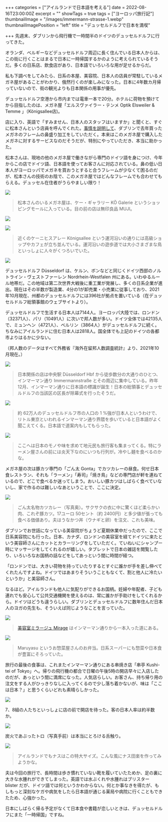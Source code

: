+++
categories = ["アイルランドで日本語を考える"]
date = 2022-08-16T23:00:00Z
excerpt = ""
showTags = true
tags = ["ヨーロッパ旅行記"]
thumbnailImage = "/images/immermann-strasse-1.webp"
thumbnailImagePosition = "left"
title = "デュッセルドルフで日本を満喫"

+++
先週末、ダブリンから飛行機で一時間半のドイツのデュッセルドルフに行ってきた。

<!--more-->

オランダ、ベルギーなどデュッセルドルフ周辺に長く住んでいる日本人からは、この街に行くことはまるで日本に一時帰国するかのように考えられているそうだ。多くの日系店、飲食店があり、日本語でいろいろな用が足せるからだ。

私も下調べをしてみたら、日系の本屋、美容院、日本人の店員が常駐しているメガネ屋があることがわかり、俄然行くのが楽しみになった。日本に4年数カ月帰っていないので、街の観光よりも日本関係の用事が優先。

デュッセルドルフ空港から市内までは電車一本で20分。ホテルに荷物を預けてから目指したのは、メガネ屋「エルスヴァイラー・テンメ Optik Elsweiler & Temme 」（Königsallee店)。

店に入り、英語で「すみません、日本人のスタッフはいますか」と聞くと、すぐに松本さんという店員を呼んでくれた。[事情を説明して](https://www.riastra.com/2021/04/%E9%BC%BB%E3%81%AF%E9%AB%98%E3%81%84%E3%81%AE%E3%81%A7%E3%81%AF%E3%81%AA%E3%81%84%E9%95%B7%E3%81%84%E3%81%AE%E3%81%A0/)、ダブリンで去年買ったメガネのフレームの鼻盛り加工をしていただく。本来はこのメガネ屋で購入したメガネに対するサービスなのだそうだが、特別にやっていただき、本当に助かった。

松本さんは、現地の他のメガネ屋で働きながら専門のドイツ語を身につけ、今年からこの店でドイツ語、日本語を使ってお客さんに対応されている。鼻の低い日本人がヨーロッパでメガネを買おうとすると合うフレームが少なくて困るのだが、松本さんの技術のお陰で、このメガネ屋ではどんなフレームでも合わせてもらえる。デュッセル在住者がうらやましい限り！

![](/images/ko-gallery-1.webp)

> 松本さんのいるメガネ屋は、ケー・ギャラリー KÖ Galerie というショッピングモールに入っている。目の前の店は無印良品 MUJI。

![](/images/ko-gallery-2.webp)

![](/images/konigsallee.webp)

> 近くのケーニヒスアレー Königsallee という運河沿いの通りには高級ショップやカフェが立ち並んでいる。運河沿いの遊歩道では大小さまざまな鳥といっしょに人々がくつろいでいた。

![](/images/konigsallee-2.webp)

デュッセルドルフ Düsseldorf は、ケルン、ボンなどと同じくドイツ西部のノルトライン・ヴェストファーレン Nordrhein-Westfalen 州にある。いわゆるルール地帯だ。この地域は第二次世界大戦後に重工業が発展し、多くの日系企業が進出。現在はその半数が製造業、4分の1が卸売業・小売業に従事しており、2021年10月現在、州都のデュッセルドルフには396社が拠点を置いている（在デュッセルドルフ総領事館のウェブサイトより）。

デュッセルドルフで生活する日本人は7144人。ヨーロッパ大陸では、ロンドン（32371人）、パリ（10491人）に次いで邦人数が多い。ドイツ全体では42135人で、ミュンヘン（4721人）、ベルリン（3864人）がデュッセルドルフに続く。ちなみにアイルランドに住む日本人は2818人。国全体でも上記のドイツの各都市よりはるかに少ない。

（邦人数のデータはすべて外務省『海外在留邦人数調査統計』より、2021年10月現在。）

![](/images/immermann-strasse-1.webp)

> 日本関係の店は中央駅 Düsseldorf Hbf から徒歩数分の大通りのひとつ、インマーマン通り Immermannstraße とその周辺に集中している。昨年 12月、インマーマン通りに日本語の標識が誕生！日本の総領事とデュッセルドルフの当該区の区長が除幕式を行ったそうだ。

![](/images/immermann-strasse-3.webp)

> 約 62万人のデュッセルドルフ市の人口の 1 %強が日本人というわけで、リトル東京といわれるインマーマン通り界隈を歩いていると日本語がよく聞こえてくる。日本語で道案内もしてもらった。

![](/images/immermann-strasse-2.webp)

> ここへは日本のモノや味を求めて地元民も旅行客も集まってくる。特にラーメン屋さんの前には炎天下なのにいつも行列が。冷やし麺を食べるのかな。

メガネ屋の次は豚カツ専門の「ごん太 Gonta」でカツカレーの昼食。何せ日本食レストラン、それも「ラーメン」「寿司」「焼き鳥」などの専門店が軒を連ねているので、どこで食べるか迷ってしまう。おいしい豚カツはしばらく食べていないし、家で作るのは難しいなあということで、ここに決定。

![](/images/gonta-1.webp)

> ごん太名物カツカレー（写真奥）。サクサクの衣に中に驚くほど柔らかい肉、これぞ豚カツ。17ユーロ 50セント（約 2400円）と多少値が張っても食べる価値あり。夫はうなかつ丼（ウナギと卵）を注文、これも美味。

ダブリンでお世話になっている美容院がちょうど夏期休業中だったので、ここで日系美容院にも行った。日本、カナダ、ロンドンの美容室を経てドイツに来たという美容師さんにカットとカラーリングをしていただく。ていねいにシャンプー時にマッサージをしてくれるのが嬉しい。タブレットで日本の雑誌を閲覧したり、いろいろなお国柄の話などをしてあっという間に時間が経つ。

「ロンドンでは、大きい荷物を持っていたりするとすぐに誰かが手を差し伸べてくれたんですよね。ドイツではあまりそういうこともなくて、割と他人に冷たいというか」と美容師さん。

なるほど。アイルランドも他人に気配りができるお国柄。妊婦や年配者、子ども連れでも安心して公共交通機関を使えるのは、常に誰かが手助けをしてくれるから。ドイツはどうも違うらしい。ダブリンとデュッセルドルフに数年住んだ日本人のヨガの先生も、そういえば同じようなことを言っていた。

![](/images/mirage.webp)

> [美容室ミラージュ Mirage](https://www.mirage-duesseldorf.com/) はインマーマン通りから一本入った道にある。

![](/images/japanese-meals-1.webp)

> Maruyasu というお惣菜屋さんのお弁当。日系スーパーにも惣菜や日本食が豊富にそろっていた。

旅行の最後の食事は、これまたインマーマン通りにある串焼き店「串亭 Kushi-tei of Tokyo」へ。帰りの飛行機の都合で日曜の午後5時の開店早々に入店したのだが、あっという間に満席になった。人気店らしい。お客さん、持ち帰り用の注文をする人がひっきりなしに入ってくるので少し落ち着かないが、味は「ここは日本？」と思うくらいどれも素晴らしかった。

![](/images/kushitei-1.webp)

7、8組の人たちといっしょに店の前で開店を待った。客の日本人率は約半数か。

![](/images/kushitei-2.webp)

炭火であぶったトロ（写真手前）は本当にとろける舌触り。

![](/images/kushitei-3.webp)

> アイルランドでもナスはこの特大サイズ。こんな風にナス田楽を作ってみようかな。

夫は今回の旅行で、長時間は歩き慣れていない靴を履いていたためか、足の裏に大きな水腫れができてしまった。英語では水ぶくれや水腫れはブリスター blister だが、ドイツ語では何というかわからない。何とか事なきを得たが、もしもっと深刻なケガや病気をしたら日本語が通じる薬局や病院に行くこともできたため、心強かった。

日本にしばらく帰る予定がなくて日本食や書籍が恋しいときは、デュッセルドルフにまた「一時帰国」ですね。